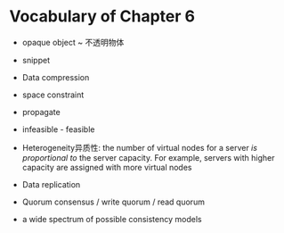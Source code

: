 # Vocabulary of Chapter 6

* opaque object ~ 不透明物体

* snippet

* Data compression

* space constraint

* propagate

* infeasible - feasible

* Heterogeneity异质性: the number of virtual nodes for a server *is proportional to* the server capacity. For example, servers with higher capacity are assigned with more virtual nodes

* Data replication

* Quorum consensus / write quorum / read quorum

* a wide spectrum of possible consistency models
